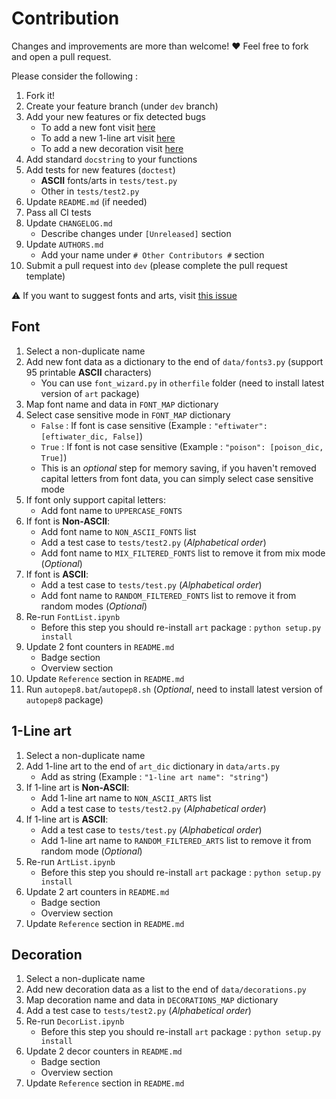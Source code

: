 # Contribution			

Changes and improvements are more than welcome! ❤️ Feel free to fork and open a pull request.

Please consider the following :

1. Fork it!
2. Create your feature branch (under `dev` branch)
3. Add your new features or fix detected bugs
	- To add a new font visit [here](#font)
	- To add a new 1-line art visit [here](#1-line-art)
	- To add a new decoration visit [here](#decoration)
4. Add standard `docstring` to your functions
5. Add tests for new features (`doctest`)
	- **ASCII** fonts/arts in `tests/test.py`
	- Other in `tests/test2.py`
6. Update `README.md` (if needed)
7. Pass all CI tests
8. Update `CHANGELOG.md`
	- Describe changes under `[Unreleased]` section
9. Update `AUTHORS.md`
	- Add your name under `# Other Contributors #` section
10. Submit a pull request into `dev` (please complete the pull request template)

⚠️ If you want to suggest fonts and arts, visit [this issue](https://github.com/sepandhaghighi/art/issues/59)

## Font

1. Select a non-duplicate name
2. Add new font data as a dictionary to the end of `data/fonts3.py` (support 95 printable **ASCII** characters)
	- You can use `font_wizard.py` in `otherfile` folder (need to install latest version of `art` package)
3. Map font name and data in `FONT_MAP` dictionary
4. Select case sensitive mode in `FONT_MAP` dictionary
	- `False` : If font is case sensitive (Example : ```"eftiwater": [eftiwater_dic, False]```)
	- `True` : If font is not case sensitive (Example : ```"poison": [poison_dic, True]```)
	- This is an *optional* step for memory saving, if you haven't removed capital letters from font data, you can simply select case sensitive mode
5. If font only support capital letters:
	- Add font name to `UPPERCASE_FONTS`
6. If font is **Non-ASCII**:
	- Add font name to `NON_ASCII_FONTS` list
	- Add a test case to `tests/test2.py` (*Alphabetical order*)
	- Add font name to `MIX_FILTERED_FONTS` list to remove it from mix mode (*Optional*)
7. If font is **ASCII**:
	- Add a test case to `tests/test.py` (*Alphabetical order*)  
	- Add font name to `RANDOM_FILTERED_FONTS` list to remove it from random modes (*Optional*)
8. Re-run `FontList.ipynb`
	- Before this step you should re-install `art` package : ```python setup.py install```
9. Update 2 font counters in `README.md`
	- Badge section
	- Overview section
10. Update `Reference` section in `README.md`
11. Run `autopep8.bat`/`autopep8.sh` (*Optional*, need to install latest version of `autopep8` package)


## 1-Line art

1. Select a non-duplicate name
2. Add 1-line art to the end of ‍`art_dic` dictionary in `data/arts.py`
	- Add as string (Example : ```"1-line art name": "string"```)
3. If 1-line art is **Non-ASCII**:
	- Add 1-line art name to `NON_ASCII_ARTS` list
	- Add a test case to `tests/test2.py` (*Alphabetical order*)
4. If 1-line art is **ASCII**:
	- Add a test case to `tests/test.py` (*Alphabetical order*)
	- Add 1-line art name to `RANDOM_FILTERED_ARTS` list to remove it from random mode (*Optional*)
5. Re-run `ArtList.ipynb`
	- Before this step you should re-install `art` package : ```python setup.py install```
6. Update 2 art counters in `README.md`
	- Badge section
	- Overview section
7. Update `Reference` section in `README.md`

## Decoration

1. Select a non-duplicate name
2. Add new decoration data as a list to the end of `data/decorations.py`
3. Map decoration name and data in `DECORATIONS_MAP` dictionary
4. Add a test case to `tests/test2.py` (*Alphabetical order*)
5. Re-run `DecorList.ipynb`
	- Before this step you should re-install `art` package : ```python setup.py install```
6. Update 2 decor counters in `README.md`
	- Badge section
	- Overview section
7. Update `Reference` section in `README.md`
